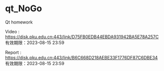 # qt_NoGo
Qt homework

Video : https://disk.pku.edu.cn:443/link/D75FB0EDB44EBDA931942BA5E78A257C
有效期限：2023-08-15 23:59

Report : https://disk.pku.edu.cn:443/link/B6C668D218AEBE33F1776DF87C6DBE34
有效期限：2023-08-15 23:59
